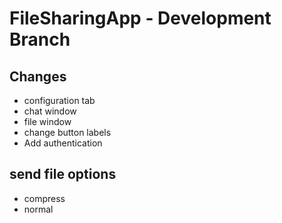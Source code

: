# FileSharingApp - Development Branch

## Changes
- configuration tab
- chat window
- file window
- change button labels
- Add authentication


## send file options
-  compress
-  normal

